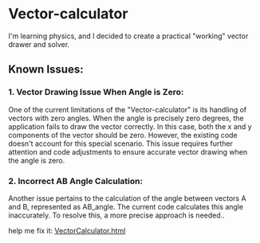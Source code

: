 # Vector-calculator

I'm learning physics, and I decided to create a practical "working" vector drawer and solver.

## Known Issues:

### 1. Vector Drawing Issue When Angle is Zero:

One of the current limitations of the "Vector-calculator" is its handling of vectors with zero angles. When the angle is precisely zero degrees, the application fails to draw the vector correctly. In this case, both the x and y components of the vector should be zero. However, the existing code doesn't account for this special scenario. This issue requires further attention and code adjustments to ensure accurate vector drawing when the angle is zero.

### 2. Incorrect AB Angle Calculation:

Another issue pertains to the calculation of the angle between vectors A and B, represented as AB_angle. The current code calculates this angle inaccurately. To resolve this, a more precise approach is needed..

help me fix it:
[VectorCalculator.html](VectorCalculator.htm)
